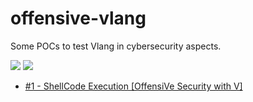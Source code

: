 # offensive-vlang

Some POCs to test Vlang in cybersecurity aspects. 

[![](https://img.shields.io/badge/twitter-@alexfrancow-00aced?style=flat-square&logo=twitter&logoColor=white)](https://twitter.com/alexfrancow) [![](https://img.shields.io/badge/linkedin-@alexfrancow-0084b4?style=flat-square&logo=linkedin&logoColor=white)](https://www.linkedin.com/in/alexfrancow)

- [#1 - ShellCode Execution [OffensiVe Security with V]](https://alexfrancow.github.io/app-development/OffensiVe-Security-with-V-Shellcode-Execution/)
